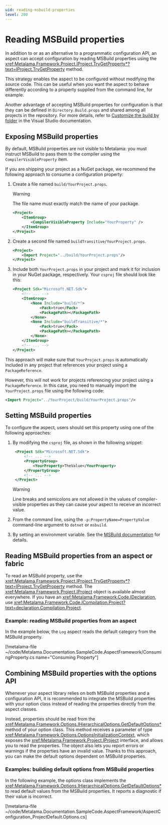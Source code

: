 ```yaml
---
uid: reading-msbuild-properties
level: 200
---
```


# Reading MSBuild properties

In addition to or as an alternative to a programmatic configuration API, an aspect can accept configuration by reading MSBuild properties using the <xref:Metalama.Framework.Project.IProject.TryGetProperty*?text=IProject.TryGetProperty> method.

This strategy enables the aspect to be configured without modifying the source code. This can be useful when you want the aspect to behave differently according to a property supplied from the command line, for example.

Another advantage of accepting MSBuild properties for configuration is that they can be defined in `Directory.Build.props` and shared among all projects in the repository. For more details, refer to [Customize the build by folder](https://learn.microsoft.com/en-us/visualstudio/msbuild/customize-by-directory) in the Visual Studio documentation.


## Exposing MSBuild properties

By default, MSBuild properties are not visible to Metalama: you must instruct MSBuild to pass them to the compiler using the `CompilerVisibleProperty` item.

If you are shipping your project as a NuGet package, we recommend the following approach to consume a configuration property:

1. Create a file named `build/YourProject.props`. 

    > [!WARNING]
    > The file name must exactly match the name of your package.

    ```xml
    <Project>
        <ItemGroup>
            <CompilerVisibleProperty Include="YourProperty" />
        </ItemGroup>
    </Project>
    ```

2. Create a second file named `buildTransitive/YourProject.props`. 

    ```xml
    <Project>
    	<Import Project="../build/YourProject.props"/>
    </Project>
    ```


2. Include both `YourProject.props` in your project and mark it for inclusion in your NuGet package, respectively. Your `csproj` file should look like this:

    ```xml
    <Project Sdk="Microsoft.NET.Sdk">
        <!-- ... -->
        <ItemGroup>
            <None Include="build/*">
                <Pack>true</Pack>
                <PackagePath></PackagePath>
            </None>
            <None Include="buildTransitive/*">
                <Pack>true</Pack>
                <PackagePath></PackagePath>
            </None>
        </ItemGroup>
        <!-- ... -->
    </Project>
    ```

This approach will make sure that `YourProject.props` is automatically included in any project that references your project using a `PackageReference`.

However, this will not work for projects referencing your project using a `PackageReference`. In this case, you need to manually import the `YourProject.props` file using the following code:

```xml
<Import Project="../YourProject/build/YourProject.props"/>
```

## Setting MSBuild properties

To configure the aspect, users should set this property using one of the following approaches:

1. By modifying the `csproj` file, as shown in the following snippet:

   ```xml
    <Project Sdk="Microsoft.NET.Sdk">
        <!-- ... -->
        <PropertyGroup>
            <YourProperty>TheValue</YourProperty>
        </PropertyGroup>
        <!-- ... -->
    </Project>
    ```

     > [!WARNING]
     > Line breaks and semicolons are not allowed in the values of compiler-visible properties as they can cause your aspect to receive an incorrect value.

    
2. From the command line, using the `-p:PropertyName=PropertyValue` command-line argument to `dotnet` or `msbuild`.

3. By setting an environment variable. See the [MSBuild documentation](https://learn.microsoft.com/en-us/visualstudio/msbuild/how-to-use-environment-variables-in-a-build) for details.


## Reading MSBuild properties from an aspect or fabric

To read an MSBuild property, use the <xref:Metalama.Framework.Project.IProject.TryGetProperty*?text=IProject.TryGetProperty> method. The <xref:Metalama.Framework.Project.IProject> object is available almost everywhere. If you have an <xref:Metalama.Framework.Code.IDeclaration>, use <xref:Metalama.Framework.Code.ICompilation.Project?text=declaration.Compilation.Project>.

### Example: reading MSBuild properties from an aspect

In the example below, the `Log` aspect reads the default category from the MSBuild property.

[!metalama-file ~/code/Metalama.Documentation.SampleCode.AspectFramework/ConsumingProperty.cs name="Consuming Property"]


## Combining MSBuild properties with the options API

Whenever your aspect library relies on both MSBuild properties and a configuration API, it is recommended to integrate the MSBuild properties with your option class instead of reading the properties directly from the aspect classes.

Instead, properties should be read from the <xref:Metalama.Framework.Options.IHierarchicalOptions.GetDefaultOptions*> method of your option class. This method receives a parameter of type <xref:Metalama.Framework.Options.OptionsInitializationContext>, which exposes the <xref:Metalama.Framework.Project.IProject> interface, and allows you to read the properties. The object also lets you report errors or warnings if the properties have an invalid value. Thanks to this approach, you can make the default options dependent on MSBuild properties.

### Examples: building default options from MSBuild properties

In the following example, the options class implements the <xref:Metalama.Framework.Options.IHierarchicalOptions.GetDefaultOptions*> to read default values from the MSBuild properties. It reports a diagnostic if their value is incorrect.

[!metalama-file ~/code/Metalama.Documentation.SampleCode.AspectFramework/AspectConfiguration_ProjectDefault.Options.cs]

